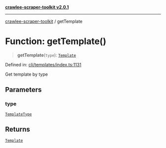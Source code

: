 [**crawlee-scraper-toolkit v2.0.1**](../README.md)

***

[crawlee-scraper-toolkit](../globals.md) / getTemplate

# Function: getTemplate()

> **getTemplate**(`type`): [`Template`](../-internal-/interfaces/Template.md)

Defined in: [cli/templates/index.ts:1131](https://github.com/devalexanderdaza/crawlee-scraper-toolkit/blob/main/src/cli/templates/index.ts#L1131)

Get template by type

## Parameters

### type

[`TemplateType`](../-internal-/type-aliases/TemplateType.md)

## Returns

[`Template`](../-internal-/interfaces/Template.md)
